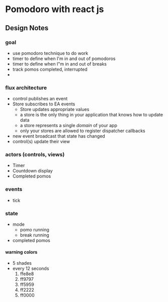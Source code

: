 # Pomodoro with react js

## Design Notes

### goal

- use pomodoro technique to do work
- timer to define when I'm in and out of pomodoros
- timer to define when I"m in and out of breaks
- track pomos completed, interrupted
- 

### flux architecture
- control publishes an event
- Store subscribes to EA events
  - Store updates appropriate values
  - a store is the only thing in your application that knows how to update data
  - a store represents a single _domain_ of your app
  - only your stores are allowed to register dispatcher callbacks
- new event broadcast that state has changed
- control(s) update their view

### actors (controls, views)

- Timer
- Countdown display
- Completed pomos


### events

- tick

### state

- mode
  - pomo running
  - break running
- completed pomos

#### warning colors

- 5 shades
- every 12 seconds
  1. ffe8e8
  2. ff9797
  3. ff5959
  4. ff2222
  5. ff0000
